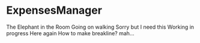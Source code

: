 # ExpensesManager
The Elephant in the Room
Going on walking
Sorry but I need this
Working in progress
Here again
How to make breakline?
mah...
